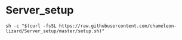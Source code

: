 # Server_setup

```
sh -c "$(curl -fsSL https://raw.githubusercontent.com/chameleon-lizard/Server_setup/master/setup.sh)"
```
